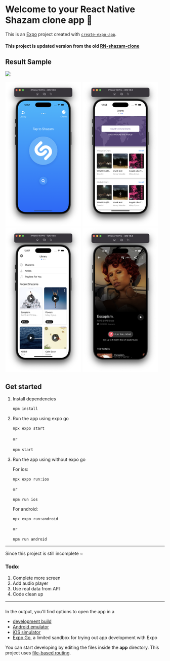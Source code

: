 # Welcome to your React Native Shazam clone app 👋

This is an [Expo](https://expo.dev) project created with [`create-expo-app`](https://www.npmjs.com/package/create-expo-app).

#### This project is updated version from the old [RN-shazam-clone](https://github.com/akmal-adnan/RN-shazam-clone)

## Result Sample

<!-- <video src="readme_assets/screen_record.mp4" width="300" controls></video> -->

<img width="300" src="https://raw.githubusercontent.com/akmal-adnan/rn-shazam-clone-expo/refs/heads/main/readme_assets/screen_record.gif">

<p align="left">
<img width="240" src="readme_assets/screenshot1.png">
<img width="240" src="readme_assets/screenshot2.png">
<img width="240" src="readme_assets/screenshot3.png">
<img width="240" src="readme_assets/screenshot4.png">
</p>

## Get started

1. Install dependencies

   ```bash
   npm install
   ```

2. Run the app using expo go

   ```bash
   npx expo start

   or

   npm start
   ```

3. Run the app using without expo go

   For ios:

   ```
   npx expo run:ios

   or

   npm run ios
   ```

   For android:

   ```
   npx expo run:android

   or

   npm run android
   ```

---

Since this project is still incomplete ~

### Todo:

1. Complete more screen
2. Add audio player
3. Use real data from API
4. Code clean up

---

###

In the output, you'll find options to open the app in a

- [development build](https://docs.expo.dev/develop/development-builds/introduction/)
- [Android emulator](https://docs.expo.dev/workflow/android-studio-emulator/)
- [iOS simulator](https://docs.expo.dev/workflow/ios-simulator/)
- [Expo Go](https://expo.dev/go), a limited sandbox for trying out app development with Expo

You can start developing by editing the files inside the **app** directory. This project uses [file-based routing](https://docs.expo.dev/router/introduction).

<!--
## Get a fresh project

When you're ready, run:

```bash
npm run reset-project
``` -->

<!--
This command will move the starter code to the **app-example** directory and create a blank **app** directory where you can start developing.

## Learn more

To learn more about developing your project with Expo, look at the following resources:

- [Expo documentation](https://docs.expo.dev/): Learn fundamentals, or go into advanced topics with our [guides](https://docs.expo.dev/guides).
- [Learn Expo tutorial](https://docs.expo.dev/tutorial/introduction/): Follow a step-by-step tutorial where you'll create a project that runs on Android, iOS, and the web.

## Join the community

Join our community of developers creating universal apps.

- [Expo on GitHub](https://github.com/expo/expo): View our open source platform and contribute.
- [Discord community](https://chat.expo.dev): Chat with Expo users and ask questions. -->

```

```
